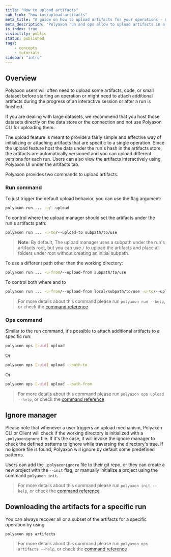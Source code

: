 ```yaml
---
title: "How to upload artifacts"
sub_link: "how-tos/upload-artifacts"
meta_title: "A guide on how to upload artifacts for your operations - Core Concepts"
meta_description: "Polyaxon run and ops allow to upload artifacts in a completely versioned way."
is_index: true
visibility: public
status: published
tags:
    - concepts
    - tutorials
sidebar: "intro"
---
```


## Overview

Polyaxon users will often need to upload some artifacts, code, or small dataset before starting an operation 
or might need to attach additional artifacts during the progress of an interactive session or after a run is finished.

If you are dealing with large datasets, we recommend that you host those datasets directly on the data store or the connection and not use Polyaxon CLI for uploading them.

The upload feature is meant to provide a fairly simple and effective way of initializing or attaching artifacts that are specific to a single operation.
Since the upload feature host the data under the run's hash in the artifacts store, the artifacts are automatically versioned and you can upload different versions for each run. Users can also view the artifacts interactively using Polyaxon UI under the artifacts tab.

Polyaxon provides two commands to upload artifacts.

### Run command

To just trigger the default upload behavior, you can use the flag argument: 

```bash
polyaxon run ... -u/--upload
```

To control where the upload manager should set the artifacts under the run's artifacts path: 

```bash
polyaxon run ... -u-to/--upload-to subpath/to/use
```

> **Note**: By default, The upload manager uses a subpath under the run's artifacts root, but you can use `/` to upload the artifacts and place all folders under root without creating an initial subpath.

To use a different path other than the working directory:

```bash
polyaxon run ... -u-from/--upload-from subpath/to/use
```

To control both where and to

```bash
polyaxon run ... -u-from/--upload-from local/subpath/to/use -u-to/--upload-to remote/relative/subpath/to/use
```

> For more details about this command please run `polyaxon run --help`,
or check the [command reference](/docs/core/cli/run/)

### Ops command

Similar to the run command, it's possible to attach additional artifacts to a specific run:

```bash
polyaxon ops [-uid] upload
```

Or

```bash
polyaxon ops [-uid] upload --path-to
```

Or

```bash
polyaxon ops [-uid] upload --path-from
```

> For more details about this command please run `polyaxon ops upload --help`,
or check the [command reference](/docs/core/cli/ops/#ops-upload)

## Ignore manager

Please note that whenever a user triggers an upload mechanism, Polyaxon CLI or Client will check if the working directory is initialized with a `.polyaxonignore` file. 
If it's the case, it will invoke the ignore manager to check the defined patterns to ignore while traversing the directory's tree.
If no ignore file is found, Polyaxon will ignore by default some predefined patterns.

Users can add the `.polyaxonignore` file to their git repo, or they can create a new project with the `--init` flag, or manually initialize a project using the command `polyaxon init`.

> For more details about this command please run `polyaxon init --help`,
or check the [command reference](/docs/core/cli/init/)

## Downloading the artifacts for a specific run

You can always recover all or a subset of the artifacts for a specific operation by using

```bash
polyaxon ops artifacts
```

> For more details about this command please run `polyaxon ops artifacts --help`,
or check the [command reference](/docs/core/cli/ops/#ops-artifacts) 
